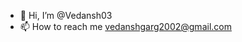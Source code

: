 - 👋 Hi, I’m @Vedansh03
- 📫 How to reach me vedanshgarg2002@gmail.com

<!---
Vedansh03/Vedansh03 is a ✨ special ✨ repository because its `README.md` (this file) appears on your GitHub profile.
You can click the Preview link to take a look at your changes.
--->
